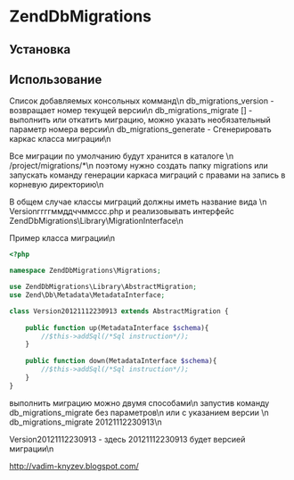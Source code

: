 ZendDbMigrations
============

Установка
-------------


Использование 
-------------

Список добавляемых консольных комманд\n
db_migrations_version - возвращает номер текущей версии\n
db_migrations_migrate [<version>] - выполнить или откатить миграцию, можно указать необязательный параметр номера версии\n
db_migrations_generate - Сгенерировать каркас класса миграции\n

Все миграции по умолчанию будут хранится в каталоге \n
/project/migrations/*\n
поэтому нужно создать папку migrations или запускать команду генерации каркаса миграций с правами на запись в корневую директорию\n

В общем случае классы миграций должны иметь название вида \n
Versionггггммддччммссс.php и реализовывать интерфейс ZendDbMigrations\Library\MigrationInterface\n

Пример класса миграции\n
``` php
<?php

namespace ZendDbMigrations\Migrations;

use ZendDbMigrations\Library\AbstractMigration;
use Zend\Db\Metadata\MetadataInterface;

class Version20121112230913 extends AbstractMigration {
    
    public function up(MetadataInterface $schema){
        //$this->addSql(/*Sql instruction*/);
    }
    
    public function down(MetadataInterface $schema){
        //$this->addSql(/*Sql instruction*/);
    }
}
```

выполнить миграцию можно двумя способами\n
запустив команду db_migrations_migrate без параметров\n
или с указанием версии \n
db_migrations_migrate 20121112230913\n

Version20121112230913 - здесь 20121112230913 будет версией миграции\n

http://vadim-knyzev.blogspot.com/